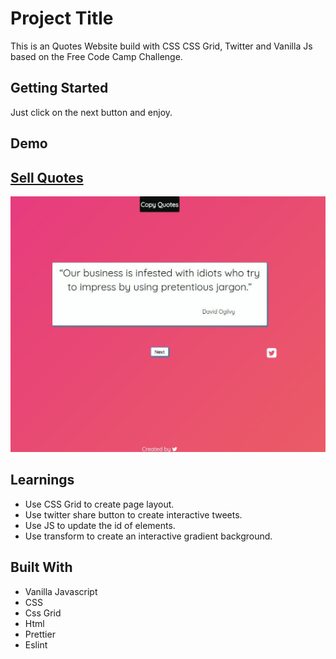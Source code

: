 # Project Title

This is an Quotes Website build with CSS CSS Grid, Twitter and Vanilla Js based on the Free Code Camp Challenge.

## Getting Started

Just click on the next button and enjoy.

## Demo

## [Sell Quotes](https://danielgarciaguillen.github.io/sell-quotes/)
![Sell Quotes](/images/sellquotes.jpg?raw=true "Sell Quotes")


## Learnings

* Use CSS Grid to create page layout.
* Use twitter share button to create interactive tweets.
* Use JS to update the id of elements.
* Use transform to create an interactive gradient background.

## Built With

* Vanilla Javascript
* CSS
* Css Grid
* Html
* Prettier
* Eslint
